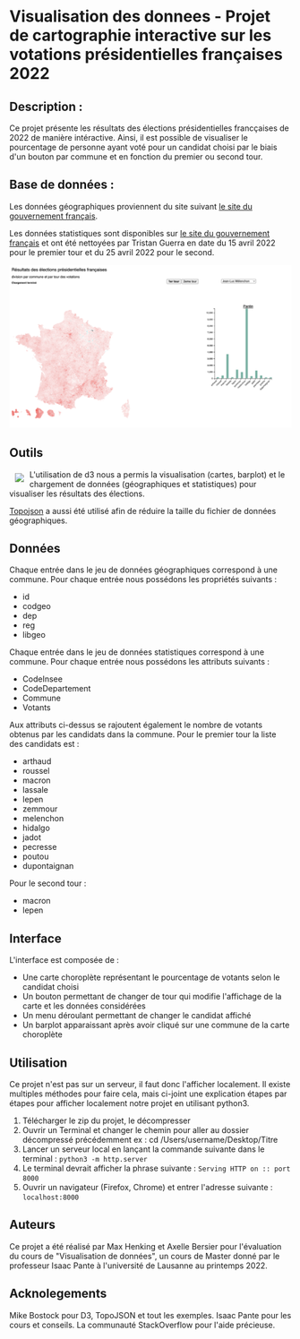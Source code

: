 # Visualisation des donnees - Projet de cartographie interactive sur les votations présidentielles françaises 2022
## Description :
Ce projet présente les résultats des élections présidentielles francçaises de 2022 de manière intéractive. Ainsi, il est possible de visualiser le pourcentage de personne ayant voté pour un candidat choisi par le biais d'un bouton par commune et en fonction du premier ou second tour.

## Base de données :
Les données géographiques proviennent du site suivant [le site du gouvernement français](https://www.data.gouv.fr/fr/).

Les données statistiques sont disponibles sur [le site du gouvernement français](https://www.data.gouv.fr/fr/) et ont été nettoyées par Tristan Guerra en date du 15 avril 2022 pour le premier tour et du 25 avril 2022 pour le second. 

![](img/illustration.png)

## Outils

<a href="https://d3js.org"><img src="https://d3js.org/logo.svg" align="left" hspace="10" vspace="6"></a>

L'utilisation de d3 nous a permis la visualisation (cartes, barplot) et le chargement de données (géographiques et statistiques) pour visualiser les résultats des élections. 

[Topojson](https://github.com/topojson/topojson) a aussi été utilisé afin de réduire la taille du fichier de données géographiques. 

## Données
Chaque entrée dans le jeu de données géographiques correspond à une commune. Pour chaque entrée nous possédons les propriétés suivants :
- id
- codgeo
- dep
- reg
- libgeo

 Chaque entrée dans le jeu de données statistiques correspond à une commune. Pour chaque entrée nous possédons les attributs suivants :
- CodeInsee
- CodeDepartement
- Commune
- Votants

Aux attributs ci-dessus se rajoutent également le nombre de votants obtenus par les candidats dans la commune. Pour le premier tour la liste des candidats est :
- arthaud
- roussel
- macron
- lassale
- lepen
- zemmour
- melenchon
- hidalgo
- jadot
- pecresse
- poutou
- dupontaignan

Pour le second tour :
- macron
- lepen

## Interface
L'interface est composée de :
- Une carte choroplète représentant le pourcentage de votants selon le candidat choisi
- Un bouton permettant de changer de tour qui modifie l'affichage de la carte et les données considérées
- Un menu déroulant permettant de changer le candidat affiché
- Un barplot apparaissant après avoir cliqué sur une commune de la carte choroplète
  
## Utilisation
Ce projet n'est pas sur un serveur, il faut donc l'afficher localement. Il existe multiples méthodes pour faire cela, mais ci-joint une explication étapes par étapes pour afficher localement notre projet en utilisant python3.
1. Télécharger le zip du projet, le décompresser
2. Ouvrir un Terminal et changer le chemin pour aller au dossier décompressé précédemment
ex : cd /Users/username/Desktop/Titre
3. Lancer un serveur local en lançant la commande suivante dans le terminal : `python3 -m http.server`
4. Le terminal devrait afficher la phrase suivante : `Serving HTTP on :: port 8000`
5. Ouvrir un navigateur (Firefox, Chrome) et entrer l'adresse suivante : `localhost:8000`

## Auteurs
Ce projet a été réalisé par Max Henking et Axelle Bersier pour l'évaluation du cours de "Visualisation de données", un cours de Master donné par le professeur Isaac Pante à l'université de Lausanne au printemps 2022.

## Acknolegements
Mike Bostock pour D3, TopoJSON et tout les exemples.
Isaac Pante pour les cours et conseils.
La communauté StackOverflow pour l'aide précieuse.
